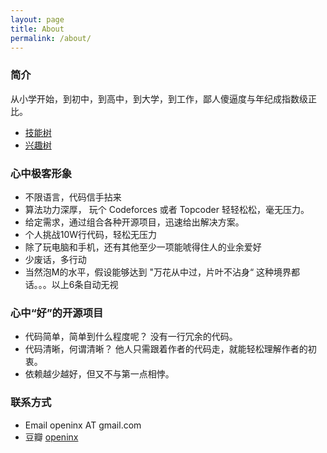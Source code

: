 ```yaml
---
layout: page
title: About
permalink: /about/
---
```


### 简介

从小学开始，到初中，到高中，到大学，到工作，鄙人傻逼度与年纪成指数级正比。

* [技能树](/skill-tree/openinx.html)
* [兴趣树](/images/Openinx-Interest.png)

### 心中极客形象

* 不限语言，代码信手拈来
* 算法功力深厚， 玩个 Codeforces 或者 Topcoder 轻轻松松，毫无压力。
* 给定需求，通过组合各种开源项目，迅速给出解决方案。 
* 个人挑战10W行代码，轻松无压力
* 除了玩电脑和手机，还有其他至少一项能唬得住人的业余爱好
* 少废话，多行动
* 当然泡M的水平，假设能够达到 "万花从中过，片叶不沾身“ 这种境界都话。。。以上6条自动无视


### 心中“好”的开源项目

* 代码简单，简单到什么程度呢？ 没有一行冗余的代码。
* 代码清晰，何谓清晰？ 他人只需跟着作者的代码走，就能轻松理解作者的初衷。
* 依赖越少越好，但又不与第一点相悖。

### 联系方式

* Email  openinx AT gmail.com
* 豆瓣 [openinx](http://www.douban.com/people/68306838/)

